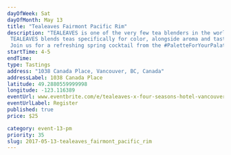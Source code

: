 ```yaml
---
dayOfWeek: Sat
dayOfMonth: May 13
title: "Tealeaves Fairmont Pacific Rim"
description: "TEALEAVES is one of the very few tea blenders in the world, and we take precision very seriously. Why? Because in luxury, it’s the details that matter. TEALEAVES blends teas specifically for color, alongside aroma and taste, with understanding that “the first taste is with the eyes”. This philosophy inspired the #PaletteForYourPalate project in collaboration with Pantone Color Institute and 30+ world-class chefs and mixologists. Explore the exhibit of tea + color + mood at paletteforyourpalate.com. Join us for a refreshing spring cocktail from the #PaletteForYourPalate campaign, created by the Four Seasons Hotel Vancouver’s mixologist, Todd Zimmerman!"
startTime: 4-5
endTime: 
type: Tastings
address: "1038 Canada Place, Vancouver, BC, Canada"
addressLabel: 1038 Canada Place
latitude: 49.2880559999998
longitude: -123.116389
eventUrl: www.eventbrite.com/e/tealeaves-x-four-seasons-hotel-vancouver-vancouver-design-week-tickets-34216545609 
eventUrlLabel: Register
published: true
price: $25

category: event-13-pm
priority: 35
slug: 2017-05-13-tealeaves_fairmont_pacific_rim
---
```

